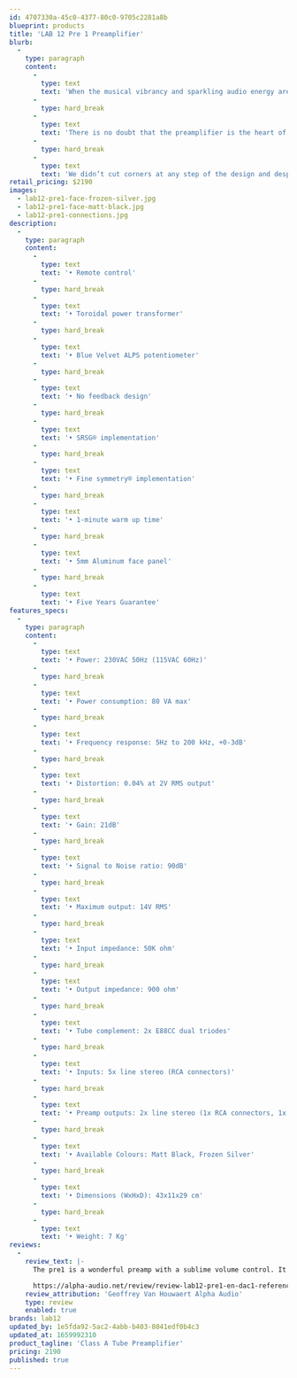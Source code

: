 ```yaml
---
id: 4707330a-45c0-4377-80c0-9705c2281a8b
blueprint: products
title: 'LAB 12 Pre 1 Preamplifier'
blurb:
  -
    type: paragraph
    content:
      -
        type: text
        text: 'When the musical vibrancy and sparkling audio energy are properly in harmony, only then can a pure Class A tube preamplifier deliver unsurpassed sonic performance.'
      -
        type: hard_break
      -
        type: text
        text: 'There is no doubt that the preamplifier is the heart of any high-end audio system and Lab12 Pre1 was designed from ground up as a high-performance preamplifier that can easily serve both solid state and tube power amplifiers.'
      -
        type: hard_break
      -
        type: text
        text: 'We didn’t cut corners at any step of the design and despite Pre1’s affordable price, it can undeniably infuse a purity of music energy into any power amplifier whilst conveying an organic, transparent and highly involving sound performance.'
retail_pricing: $2190
images:
  - lab12-pre1-face-frozen-silver.jpg
  - lab12-pre1-face-matt-black.jpg
  - lab12-pre1-connections.jpg
description:
  -
    type: paragraph
    content:
      -
        type: text
        text: '• Remote control'
      -
        type: hard_break
      -
        type: text
        text: '• Toroidal power transformer'
      -
        type: hard_break
      -
        type: text
        text: '• Blue Velvet ALPS potentiometer'
      -
        type: hard_break
      -
        type: text
        text: '• No feedback design'
      -
        type: hard_break
      -
        type: text
        text: '• SRSG® implementation'
      -
        type: hard_break
      -
        type: text
        text: '• Fine symmetry® implementation'
      -
        type: hard_break
      -
        type: text
        text: '• 1-minute warm up time'
      -
        type: hard_break
      -
        type: text
        text: '• 5mm Aluminum face panel'
      -
        type: hard_break
      -
        type: text
        text: '• Five Years Guarantee'
features_specs:
  -
    type: paragraph
    content:
      -
        type: text
        text: '• Power: 230VAC 50Hz (115VAC 60Hz)'
      -
        type: hard_break
      -
        type: text
        text: '• Power consumption: 80 VA max'
      -
        type: hard_break
      -
        type: text
        text: '• Frequency response: 5Hz to 200 kHz, +0-3dB'
      -
        type: hard_break
      -
        type: text
        text: '• Distortion: 0.04% at 2V RMS output'
      -
        type: hard_break
      -
        type: text
        text: '• Gain: 21dB'
      -
        type: hard_break
      -
        type: text
        text: '• Signal to Noise ratio: 90dB'
      -
        type: hard_break
      -
        type: text
        text: '• Maximum output: 14V RMS'
      -
        type: hard_break
      -
        type: text
        text: '• Input impedance: 50K ohm'
      -
        type: hard_break
      -
        type: text
        text: '• Output impedance: 900 ohm'
      -
        type: hard_break
      -
        type: text
        text: '• Tube complement: 2x E88CC dual triodes'
      -
        type: hard_break
      -
        type: text
        text: '• Inputs: 5x line stereo (RCA connectors)'
      -
        type: hard_break
      -
        type: text
        text: '• Preamp outputs: 2x line stereo (1x RCA connectors, 1x XLR connectors)'
      -
        type: hard_break
      -
        type: text
        text: '• Available Colours: Matt Black, Frozen Silver'
      -
        type: hard_break
      -
        type: text
        text: '• Dimensions (WxHxD): 43x11x29 cm'
      -
        type: hard_break
      -
        type: text
        text: '• Weight: 7 Kg'
reviews:
  -
    review_text: |-
      The pre1 is a wonderful preamp with a sublime volume control. It offers an open window on the music and the beautiful soundstage comes for free. If you can live with the limited features, with the Lab12 pre1 and dac1 reference you have two absolute winners. They are, to use a cliché, highly recommended!

      https://alpha-audio.net/review/review-lab12-pre1-en-dac1-reference/2/
    review_attribution: 'Geoffrey Van Houwaert Alpha Audio'
    type: review
    enabled: true
brands: lab12
updated_by: 1e5fda92-5ac2-4abb-b403-8041edf0b4c3
updated_at: 1659992310
product_tagline: 'Class A Tube Preamplifier'
pricing: 2190
published: true
---
```

